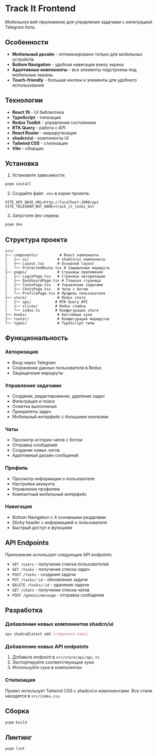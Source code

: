 # Track It Frontend

Мобильное веб-приложение для управления задачами с интеграцией Telegram бота.

## Особенности

- **Мобильный дизайн** - оптимизировано только для мобильных устройств
- **Bottom Navigation** - удобная навигация внизу экрана
- **Адаптивные компоненты** - все элементы подстроены под мобильные экраны
- **Touch-friendly** - большие кнопки и элементы для удобного использования

## Технологии

- **React 19** - UI библиотека
- **TypeScript** - типизация
- **Redux Toolkit** - управление состоянием
- **RTK Query** - работа с API
- **React Router** - маршрутизация
- **shadcn/ui** - компоненты UI
- **Tailwind CSS** - стилизация
- **Vite** - сборщик

## Установка

1. Установите зависимости:
```bash
pnpm install
```

2. Создайте файл `.env` в корне проекта:
```env
VITE_API_BASE_URL=http://localhost:3000/api
VITE_TELEGRAM_BOT_NAME=track_it_tasks_bot
```

3. Запустите dev сервер:
```bash
pnpm dev
```

## Структура проекта

```
src/
├── components/          # React компоненты
│   ├── ui/             # shadcn/ui компоненты
│   ├── Layout.tsx      # Основной layout
│   └── ProtectedRoute.tsx # Защищенные маршруты
├── pages/              # Страницы приложения
│   ├── LoginPage.tsx   # Страница авторизации
│   ├── DashboardPage.tsx # Главная страница
│   ├── TasksPage.tsx   # Управление задачами
│   ├── ChatsPage.tsx   # Чаты с ботом
│   └── ProfilePage.tsx # Профиль пользователя
├── store/              # Redux store
│   ├── api/           # RTK Query API
│   ├── slices/        # Redux слайсы
│   └── index.ts       # Конфигурация store
├── hooks/              # Кастомные хуки
├── router/             # Конфигурация маршрутов
└── types/              # TypeScript типы
```

## Функциональность

### Авторизация
- Вход через Telegram
- Сохранение данных пользователя в Redux
- Защищенные маршруты

### Управление задачами
- Создание, редактирование, удаление задач
- Фильтрация и поиск
- Отметка выполнения
- Приоритеты задач
- Мобильный интерфейс с большими кнопками

### Чаты
- Просмотр истории чатов с ботом
- Отправка сообщений
- Создание новых чатов
- Адаптивный дизайн сообщений

### Профиль
- Просмотр информации о пользователе
- Настройки аккаунта
- Управление профилем
- Компактный мобильный интерфейс

### Навигация
- Bottom Navigation с 4 основными разделами
- Sticky header с информацией о пользователе
- Быстрый доступ к функциям

## API Endpoints

Приложение использует следующие API endpoints:

- `GET /users` - получение списка пользователей
- `GET /tasks` - получение списка задач
- `POST /tasks` - создание задачи
- `PUT /tasks/:id` - обновление задачи
- `DELETE /tasks/:id` - удаление задачи
- `GET /chats` - получение списка чатов
- `POST /gemini/message` - отправка сообщения

## Разработка

### Добавление новых компонентов shadcn/ui

```bash
npx shadcn@latest add [component-name]
```

### Добавление новых API endpoints

1. Добавьте endpoint в `src/store/api/api.ts`
2. Экспортируйте соответствующие хуки
3. Используйте хуки в компонентах

### Стилизация

Проект использует Tailwind CSS с shadcn/ui компонентами. Все стили находятся в `src/index.css`.

## Сборка

```bash
pnpm build
```

## Линтинг

```bash
pnpm lint
```